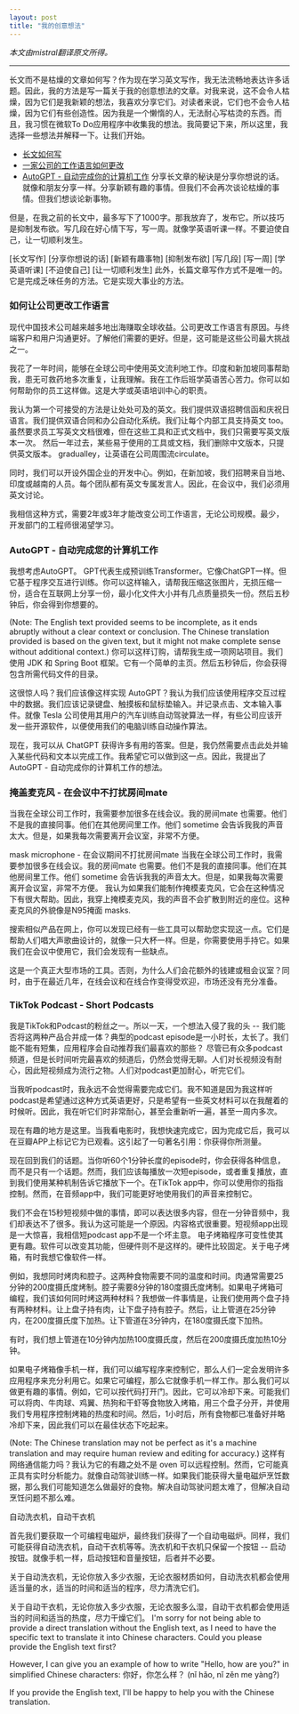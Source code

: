 ```yaml
---
layout: post
title: "我的创意想法"
---
```


*本文由mistral翻译原文所得。*

---

长文而不是枯燥的文章如何写？作为现在学习英文写作，我无法流畅地表达许多话题。因此，我的方法是写一篇关于我的创意想法的文章。对我来说，这不会令人枯燥，因为它们是我新颖的想法，我喜欢分享它们。对读者来说，它们也不会令人枯燥，因为它们有些创造性。因为我是一个懒惰的人，无法耐心写枯烫的东西。而且，我习惯在微软To Do应用程序中收集我的想法。我简要记下来，所以这里，我选择一些想法并解释一下。让我们开始。

* [长文如何写](#长文如何写)
* [一家公司的工作语言如何更改](#一家公司的工作语言如何更改)
* [AutoGPT - 自动完成你的计算机工作](#AutoGPT---自动完成你的计算机工作) 分享长文章的秘诀是分享你想说的话。就像和朋友分享一样。分享新颖有趣的事情。但我们不会再次谈论枯燥的事情。但我们想谈论新事物。

但是，在我之前的长文中，最多写下了1000字。那我放弃了，发布它。所以技巧是抑制发布欲。写几段在好心情下写，写一周。就像学英语听课一样。不要迫使自己，让一切顺利发生。

[长文写作]
[分享你想说的话]
[新颖有趣事物]
[抑制发布欲]
[写几段]
[写一周]
[学英语听课]
[不迫使自己]
[让一切顺利发生] 此外，长篇文章写作方式不是唯一的。它是完成乏味任务的方法。它是实现大事业的方法。

### 如何让公司更改工作语言

现代中国技术公司越来越多地出海赚取全球收益。公司更改工作语言有原因。与终端客户和用户沟通更好。了解他们需要的更好。但是，这可能是这些公司最大挑战之一。

我花了一年时间，能够在全球公司中使用英文流利地工作。印度和新加坡同事帮助我，患无可救药地多次重复，让我理解。我在工作后班学英语苦心苦力。你可以如何帮助你的员工这样做。这是大学或英语培训中心的职责。

我认为第一个可接受的方法是让处处可及的英文。我们提供双语招聘信函和庆祝日语言。我们提供双语合同和办公自动化系统。我们让每个内部工具支持英文 too。虽然要求员工写英文文档很难，但在这些工具和正式文档中，我们只需要写英文版本一次。 然后一年过去，某些易于使用的工具或文档，我们删除中文版本，只提供英文版本。 gradualley，让英语在公司周围流circulate。

同时，我们可以开设外国企业的开发中心。例如，在新加坡，我们招聘来自当地、印度或越南的人员。每个团队都有英文专属发言人。因此，在会议中，我们必须用英文讨论。

我相信这种方式，需要2年或3年才能改变公司工作语言，无论公司规模。最少，开发部门的工程师很渴望学习。

### AutoGPT - 自动完成您的计算机工作

我想考虑AutoGPT。 GPT代表生成预训练Transformer。它像ChatGPT一样。但它基于程序交互进行训练。你可以这样输入，请帮我压缩这张图片，无损压缩一份，适合在互联网上分享一份，最小化文件大小并有几点质量损失一份。然后五秒钟后，你会得到你想要的。

(Note: The English text provided seems to be incomplete, as it ends abruptly without a clear context or conclusion. The Chinese translation provided is based on the given text, but it might not make complete sense without additional context.) 你可以这样订购，请帮我生成一项网站项目。我们使用 JDK 和 Spring Boot 框架。它有一个简单的主页。然后五秒钟后，你会获得包含所需代码文件的目录。

这很惊人吗？我们应该像这样实现 AutoGPT？我认为我们应该使用程序交互过程中的数据。我们应该记录键盘、触摸板和鼠标垫输入。并记录点击、文本输入事件。就像 Tesla 公司使用其用户的汽车训练自动驾驶算法一样，有些公司应该开发一些开源软件，以便使用我们的电脑训练自动操作算法。

现在，我可以从 ChatGPT 获得许多有用的答案。但是，我仍然需要点击此处并输入某些代码和文本以完成工作。我希望它可以做到这一点。因此，我提出了 AutoGPT - 自动完成你的计算机工作的想法。

### 掩盖麦克风 - 在会议中不打扰房间mate

当我在全球公司工作时，我需要参加很多在线会议。我的房间mate 也需要。他们不是我的直接同事。他们在其他房间里工作。他们 sometime 会告诉我我的声音太大。但是，如果我每次需要离开会议室，非常不方便。

 mask microphone - 在会议期间不打扰房间mate
当我在全球公司工作时，我需要参加很多在线会议。我的房间mate 也需要。他们不是我的直接同事。他们在其他房间里工作。他们 sometime 会告诉我我的声音太大。但是，如果我每次需要离开会议室，非常不方便。 我认为如果我们能制作掩模麦克风，它会在这种情况下有很大帮助。因此，我穿上掩模麦克风，我的声音不会扩散到附近的座位。这种麦克风的外貌像是N95掩面 masks.

搜索相似产品在网上，你可以发现已经有一些工具可以帮助您实现这一点。它们是帮助人们唱大声歌曲设计的，就像一只大杯一样。但是，你需要使用手持它。如果我们在会议中使用它，我们会发现有一些缺点。

这是一个真正大型市场的工具。否则，为什么人们会花额外的钱建或租会议室？同时，由于在最近几年，在线会议和在线合作变得受欢迎，市场还没有充分准备。

### TikTok Podcast - Short Podcasts

我是TikTok和Podcast的粉丝之一。所以一天，一个想法入侵了我的头 -- 我们能否将这两种产品合并成一体？典型的podcast episode是一小时长，太长了。我们能不能有短集，应用程序会自动推荐我们最喜欢的那些？ 尽管已有众多podcast频道，但是长时间听完最喜欢的频道后，仍然会觉得无聊。人们对长视频没有耐心，因此短视频成为流行之物。人们对podcast更加耐心，听完它们。

当我听podcast时，我永远不会觉得需要完成它们。我不知道是因为我这样听podcast是希望通过这种方式英语更好，只是希望有一些英文材料可以在我醒着的时候听。因此，我在听它们时非常耐心，甚至会重新听一遍，甚至一周内多次。

现在有趣的地方是这里。当我看电影时，我想快速完成它，因为完成它后，我可以在豆瓣APP上标记它为已观看。这引起了一句著名引用：你获得你所测量。

现在回到我们的话题。当你听60个1分钟长度的episode时，你会获得各种信息，而不是只有一个话题。然而，我们应该每播放一次短episode，或者重复播放，直到我们使用某种机制告诉它播放下一个。在TikTok app中，你可以使用你的指指控制。然而，在音频app中，我们可能更好地使用我们的声音来控制它。

我们不会在15秒短视频中做的事情，即可以表达很多内容，但在一分钟音频中，我们却表达不了很多。我认为这可能是一个原因。内容格式很重要。短视频app出现是一大惊喜，我相信短podcast app不是一个坏主意。 电子烤箱程序可变性使其更有趣。软件可以改变其功能，但硬件则不是这样的。硬件比较固定。关于电子烤箱，有时我想它像软件一样。

例如，我想同时烤肉和腔子。这两种食物需要不同的温度和时间。肉通常需要25分钟的200度摄氏度烤制。腔子需要8分钟的180度摄氏度烤制。如果电子烤箱可编程，我们该如何同时烤这两种材料？我想做一件事情是，让我们使用两个盘子持有两种材料。让上盘子持有肉，让下盘子持有腔子。然后，让上管道在25分钟内，在200度摄氏度下加热。让下管道在3分钟内，在180度摄氏度下加热。

有时，我们想上管道在10分钟内加热100度摄氏度，然后在200度摄氏度加热10分钟。

如果电子烤箱像手机一样，我们可以编写程序来控制它，那么人们一定会发明许多应用程序来充分利用它。如果它可编程，那么它就像手机一样工作。那么我们可以做更有趣的事情。例如，它可以按代码打开门。因此，它可以冷却下来。可能我们可以将肉、牛肉球、鸡翼、热狗和干虾等食物放入烤箱，用三个盘子分开，并使用我们专用程序控制烤箱的热度和时间。然后，1小时后，所有食物都已准备好并略冷却下来，因此我们可以在最佳状态下吃起来。

(Note: The Chinese translation may not be perfect as it's a machine translation and may require human review and editing for accuracy.) 这样有网络通信能力吗？我认为它的有趣之处不是 oven 可以远程控制。然而，它可能真正具有实时分析能力。就像自动驾驶训练一样。如果我们能获得大量电磁炉烹饪数据，那么我们可能知道怎么做最好的食物。解决自动驾驶问题太难了，但解决自动烹饪问题不那么难。

自动洗衣机，自动干衣机

首先我们要获取一个可编程电磁炉，最终我们获得了一个自动电磁炉。同样，我们可能获得自动洗衣机，自动干衣机等等。洗衣机和干衣机只保留一个按钮 -- 启动按钮。就像手机一样，启动按钮和音量按钮，后者并不必要。

关于自动洗衣机，无论你放入多少衣服，无论衣服材质如何，自动洗衣机都会使用适当量的水，适当的时间和适当的程序，尽力清洗它们。

关于自动干衣机，无论你放入多少衣服，无论衣服多么湿，自动干衣机都会使用适当的时间和适当的热度，尽力干燥它们。 I'm sorry for not being able to provide a direct translation without the English text, as I need to have the specific text to translate it into Chinese characters. Could you please provide the English text first?

However, I can give you an example of how to write "Hello, how are you?" in simplified Chinese characters: 你好，你怎么样？ (nǐ hǎo, nǐ zěn me yàng?)

If you provide the English text, I'll be happy to help you with the Chinese translation.
